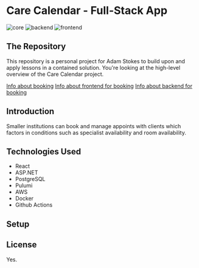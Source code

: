 # Care Calendar - Full-Stack App
![core](https://github.com/stokes-adam/care-calendar/actions/workflows/infra-core.yaml/badge.svg)
![backend](https://github.com/stokes-adam/care-calendar/actions/workflows/backend-infra.yaml/badge.svg)
![frontend](https://github.com/stokes-adam/care-calendar/actions/workflows/frontend-infra.yaml/badge.svg)


## The Repository
This repository is a personal project for Adam Stokes to build upon and apply lessons in a contained solution.
You're looking at the high-level overview of the Care Calendar project.

[Info about booking](booking/README.md)
[Info about frontend for booking](booking/frontend/README.md)
[Info about backend for booking](booking/backend/README.md)

## Introduction
Smaller institutions can book and manage appoints with clients which factors in conditions such as specialist availability and room availability.

## Technologies Used
- React
- ASP.NET
- PostgreSQL
- Pulumi
- AWS
- Docker
- Github Actions

## Setup


## License
Yes.
